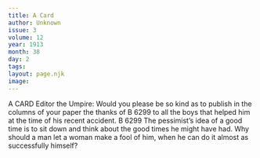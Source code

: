 ```yaml
---
title: A Card
author: Unknown
issue: 3
volume: 12
year: 1913
month: 38
day: 2
tags:
layout: page.njk
image:
---
```

A CARD    Editor the Umpire: Would you please be so kind as to publish in the columns of your paper the thanks of B 6299 to all the boys that helped him at the time of his recent accident. B 6299      The pessimist’s idea of a good time is to sit down and think about the good times he might have had.    Why should a man let a woman make a fool of him, when he can do it almost as successfully himself?




